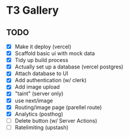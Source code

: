 # T3 Gallery

## TODO
- [x] Make it deploy (vercel)
- [x] Scaffold basic ui with mock data
- [x] Tidy up build process
- [x] Actually set up a database (vercel postgres)
- [x] Attach database to UI
- [x] Add authentication (w/ clerk)
- [x] Add image upload
- [x] "taint" (server only)
- [x] use next/image
- [x] Routing/image page (parellel route)
- [x] Analytics (posthog)
- [ ] Delete button (w/ Server Actions)
- [ ] Ratelimiting (upstash)